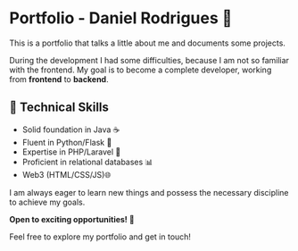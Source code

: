 # Portfolio - Daniel Rodrigues 🚀
This is a portfolio that talks a little about me and documents some projects.

During the development I had some difficulties, because I am not so familiar with the frontend. My goal is to become a complete developer, working from **frontend** to **backend**.

## 🔧 Technical Skills
- Solid foundation in Java ☕️
- Fluent in Python/Flask 🐍
- Expertise in PHP/Laravel 🚀
- Proficient in relational databases 📊
- Web3 (HTML/CSS/JS)🌐

I am always eager to learn new things and possess the necessary discipline to achieve my goals.

**Open to exciting opportunities! 🌟**

Feel free to explore my portfolio and get in touch!